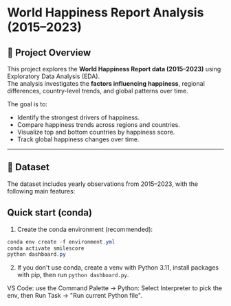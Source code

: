 # World Happiness Report Analysis (2015–2023)

## 📌 Project Overview
This project explores the **World Happiness Report data (2015–2023)** using Exploratory Data Analysis (EDA).  
The analysis investigates the **factors influencing happiness**, regional differences, country-level trends, and global patterns over time.  

The goal is to:
- Identify the strongest drivers of happiness.
- Compare happiness trends across regions and countries.
- Visualize top and bottom countries by happiness score.
- Track global happiness changes over time.

---

## 📂 Dataset
The dataset includes yearly observations from 2015–2023, with the following main features:


## Quick start (conda)

1. Create the conda environment (recommended):

```powershell
conda env create -f environment.yml
conda activate smilescore
python dashboard.py
```

2. If you don't use conda, create a venv with Python 3.11, install packages with pip, then run `python dashboard.py`.

VS Code: use the Command Palette → Python: Select Interpreter to pick the env, then Run Task → "Run current Python file".
